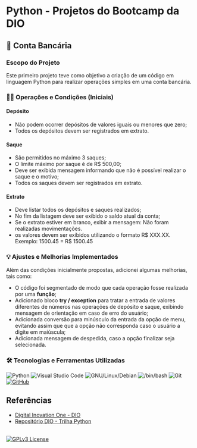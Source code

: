# Python - Projetos do Bootcamp da DIO

## 🏦 Conta Bancária

### Escopo do Projeto

Este primeiro projeto teve como objetivo a criação de um código em linguagem Python para realizar operações simples em uma conta bancária.

### 💸📄 Operações e Condições (Iniciais)

#### Depósito

- Não podem ocorrer depósitos de valores iguais ou menores que zero;
- Todos os depósitos devem ser registrados em extrato.

#### Saque

- São permitidos no máximo 3 saques;
- O limite máximo por saque é de R$ 500,00;
- Deve ser exibida mensagem informando que não é possível realizar o saque e o motivo;
- Todos os saques devem ser registrados em extrato.

#### Extrato

- Deve listar todos os depósitos e saques realizados;
- No fim da listagem deve ser exibido o saldo atual da conta;
- Se o extrato estiver em branco, exibir a mensagem: Não foram realizadas movimentações.
- os valores devem ser exibidos utilizando o formato R$ XXX.XX. Exemplo: 1500.45 = R$ 1500.45

### 💡 Ajustes e Melhorias Implementados

Além das condições inicialmente propostas, adicionei algumas melhorias, tais como:
- O código foi segmentado de modo que cada operação fosse realizada por uma **função**;
- Adicionado bloco **try / exception** para tratar a entrada de valores diferentes de números nas operações de depósito e saque, exibindo mensagem de orientação em caso de erro do usuário;
- Adicionada conversão para minúsculo da entrada da opção de menu, evitando assim que que a opção não corresponda caso o usuário a digite em maiúscula;
- Adicionada mensagem de despedida, caso a opção finalizar seja selecionada.

### 🛠️ Tecnologias e Ferramentas Utilizadas

![Python](https://img.shields.io/badge/Python-blue?style=for-the-badge&logo=python&logoColor=yellow)
![Visual Studio Code](https://img.shields.io/badge/Visual%20Studio%20Code-0078d7.svg?style=for-the-badge&logo=visual-studio-code&logoColor=white)
![GNU/Linux/Debian](https://img.shields.io/badge/GNU/Linux/Debian-35495E?style=for-the-badge&logo=debian&logoColor=E44C30)
![/bin/bash](https://img.shields.io/badge/bash-5495E?style=for-the-badge&logo=shell&logoColor=fff)
![Git](https://img.shields.io/badge/GIT-E44C30?style=for-the-badge&logo=git&logoColor=white)
[![GitHub](https://img.shields.io/badge/github-%23121011.svg?style=for-the-badge&logo=github&logoColor=white)](https://github.com/douglassgomes)

## Referências

- [Digital Inovation One - DIO](https://web.dio.me/)
- [Repositório DIO - Trilha Python](https://github.com/digitalinnovationone/trilha-python-dio)

</br>[![GPLv3 License](https://img.shields.io/badge/License-GPL%20v3-yellow.svg)](https://opensource.org/licenses/)



